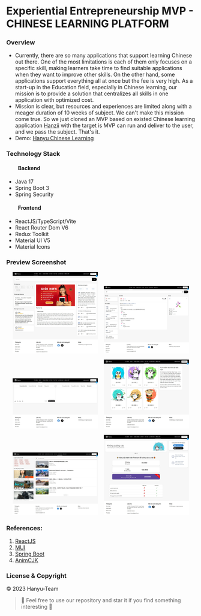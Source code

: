 # Experiential Entrepreneurship MVP - CHINESE LEARNING PLATFORM

### Overview

- Currently, there are so many applications that support learning Chinese out there.
  One of the most limitations is each of them only focuses on a specific skill,
  making learners take time to find suitable applications when they want to improve other skills.
  On the other hand, some applications support everything all at once but the
  fee is very high. As a start-up in the Education field, especially in Chinese learning,
  our mission is to provide a solution that centralizes all skills in one application with
  optimized cost.
- Mission is clear, but resources and experiences are limited along with a meager duration of 10 weeks
  of subject. We can't make this mission come true. So we just cloned an MVP based on existed Chinese
  learning application [Hanzii](https://hanzii.net) with the target is MVP can run and deliver to the user,
  and we pass the subject. That's it.
- Demo: [Hanyu Chinese Learning](https://hanyu-chinesee-learning.vercel.app)

### Technology Stack

#### &emsp;&emsp; Backend

- Java 17
- Spring Boot 3
- Spring Security

#### &emsp;&emsp; Frontend

- ReactJS/TypeScript/Vite
- React Router Dom V6
- Redux Toolkit
- Material UI V5
- Material Icons

### Preview Screenshot

<div  align="center">

<img src="https://github.com/khoahd7621/exe201-mvp/blob/main/images/1.jpeg" alt="Dictionary page" width="45%" /> &nbsp;&nbsp; <img src="https://github.com/khoahd7621/exe201-mvp/blob/main/images/2.jpeg" alt="Word page" width="45%" />

<img  src="https://github.com/khoahd7621/exe201-mvp/blob/main/images/3.jpeg" alt="Translate page" width="45%" /> &nbsp;&nbsp; <img src="https://github.com/khoahd7621/exe201-mvp/blob/main/images/4.jpeg" alt="Test page" width="45%" />

<img  src="https://github.com/khoahd7621/exe201-mvp/blob/main/images/5.jpeg" alt="Reading page" width="45%" /> &nbsp;&nbsp; <img src="https://github.com/khoahd7621/exe201-mvp/blob/main/images/6.jpeg" alt="Upgrade Page" width="45%" />

</div>

### References:

1. [ReactJS](https://react.dev)
2. [MUI](https://mui.com)
3. [Spring Boot](https://spring.io/projects/spring-boot)
4. [AnimCJK](https://github.com/parsimonhi/animCJK)

### License & Copyright

&copy; 2023 Hanyu-Team

> :love_you_gesture: Feel free to use our repository and star it if you find something interesting :love_you_gesture:
